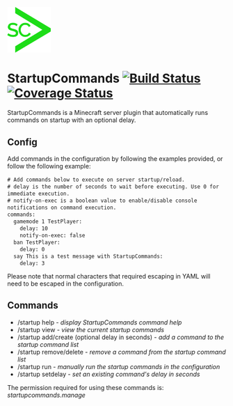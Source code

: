<img width="100" src="/project_docs/StartupCommandsLogo.png"></a>
# StartupCommands [![Build Status](https://travis-ci.org/mattgd/StartupCommands.svg?branch=master)](https://travis-ci.org/mattgd/StartupCommands) [![Coverage Status](https://coveralls.io/repos/github/mattgd/StartupCommands/badge.svg?branch=dev)](https://coveralls.io/github/mattgd/StartupCommands?branch=dev)

StartupCommands is a Minecraft server plugin that automatically runs commands on startup with an optional delay.

## Config
Add commands in the configuration by following the examples provided, or follow the following example:

```
# Add commands below to execute on server startup/reload.
# delay is the number of seconds to wait before executing. Use 0 for immediate execution.
# notify-on-exec is a boolean value to enable/disable console notifications on command execution.
commands:
  gamemode 1 TestPlayer:
    delay: 10
    notify-on-exec: false
  ban TestPlayer:
    delay: 0
  say This is a test message with StartupCommands:
    delay: 3
```

Please note that normal characters that required escaping in YAML will need to be escaped in the configuration.

## Commands
- /startup help - _display StartupCommands command help_
- /startup view - _view the current startup commands_
- /startup add/create (optional delay in seconds) <command string> - _add a command to the startup command list_
- /startup remove/delete <command string> - _remove a command from the startup command list_
- /startup run - _manually run the startup commands in the configuration_
- /startup setdelay <command ID> <delay in seconds> - _set an existing command's delay in seconds_

The permission required for using these commands is: _startupcommands.manage_
